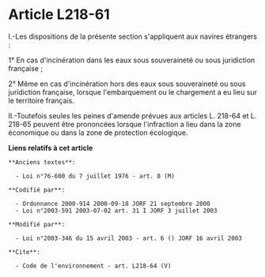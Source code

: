 # Article L218-61

I.-Les dispositions de la présente section s'appliquent aux navires étrangers : 

1° En cas d'incinération dans les eaux sous souveraineté ou sous juridiction française ; 

2° Même en cas d'incinération hors des eaux sous souveraineté ou sous juridiction française, lorsque l'embarquement ou le
chargement a eu lieu sur le territoire français. 

II.-Toutefois seules les peines d'amende prévues aux articles L. 218-64 et L. 218-65 peuvent être prononcées lorsque
l'infraction a lieu dans la zone économique ou dans la zone de protection écologique.

**Liens relatifs à cet article**

	**Anciens textes**:

	  - Loi n°76-600 du 7 juillet 1976 - art. 8 (M)

	**Codifié par**:

	  - Ordonnance 2000-914 2000-09-18 JORF 21 septembre 2000
	  - Loi n°2003-591 2003-07-02 art. 31 I JORF 3 juillet 2003

	**Modifié par**:

	  - Loi n°2003-346 du 15 avril 2003 - art. 6 () JORF 16 avril 2003

	**Cite**:

	  - Code de l'environnement - art. L218-64 (V)
